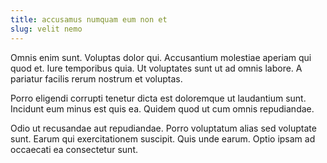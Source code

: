 ```yaml
---
title: accusamus numquam eum non et
slug: velit nemo
---
```


Omnis enim sunt. Voluptas dolor qui. Accusantium molestiae aperiam qui quod et. Iure temporibus quia. Ut voluptates sunt ut ad omnis labore. A pariatur facilis rerum nostrum et voluptas.

Porro eligendi corrupti tenetur dicta est doloremque ut laudantium sunt. Incidunt eum minus est quis ea. Quidem quod ut cum omnis repudiandae.

Odio ut recusandae aut repudiandae. Porro voluptatum alias sed voluptate sunt. Earum qui exercitationem suscipit. Quis unde earum. Optio ipsam ad occaecati ea consectetur sunt.
